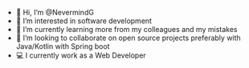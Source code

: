 - 👋 Hi, I’m @NevermindG
- 👀 I’m interested in software development
- 🌱 I’m currently learning more from my colleagues and my mistakes
- 💞️ I’m looking to collaborate on open source projects preferably with Java/Kotlin with Spring boot
- 💻 I currently work as a Web Developer


<!---
NevermindG/NevermindG is a ✨ special ✨ repository because its `README.md` (this file) appears on your GitHub profile.
You can click the Preview link to take a look at your changes.
--->
